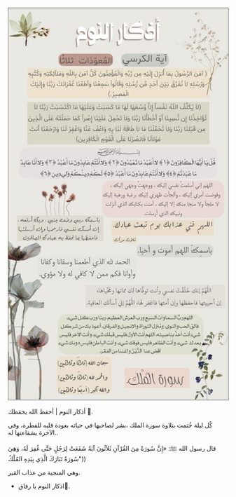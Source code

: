 ![image](../_images/file_31.jpg)

أذكار النوم | أحفظ الله يحفظك 🌿.

 كُل ليلة خُتمت بتلاوة سورة الملك ،بشر لصاحبها في حياته بعودة قلبه للفطرة، وفي الآخرة بشفاعتها له.. 

قال رسول الله ﷺ: «إِنَّ سُورَةً مِنَ القُرْآنِ ثَلاَثُونَ آيَةً شَفَعَتْ لِرَجُلٍ حَتَّى غُفِرَ لَهُ، وَهِيَ سُورَةُ تَبَارَكَ الَّذِي بِيَدِهِ المُلْكُ"))

وهي المنجية من عذاب القبر. 


- اذكار النوم يا رفاق🌿.